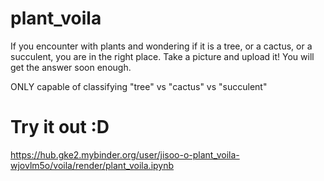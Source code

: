 # plant_voila

If you encounter with plants and wondering if it is a tree, or a cactus, or a succulent, you are in the right place. 
Take a picture and upload it!
You will get the answer soon enough.

ONLY capable of classifying "tree" vs "cactus" vs "succulent"


# Try it out :D

https://hub.gke2.mybinder.org/user/jisoo-o-plant_voila-wjovlm5o/voila/render/plant_voila.ipynb
